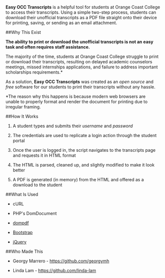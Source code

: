 **Easy OCC Transcripts** is a helpful tool for students at Orange Coast College to access their transcripts. Using a simple two-step process, students can download their unofficial transcripts as a PDF file straight onto their device for printing, saving, or sending as an email attachment.

##Why This Exist

**The ability to print or download the unofficial transcripts is not an easy task and often requires staff assistance.**

The majority of the time, students at Orange Coast College struggle to print or download their transcripts, resulting on delayed academic counselors meetings, missed internships applications, and failure to address important scholarships requirements.*

As a solution, **Easy OCC Transcripts** was created as an *open source* and *free* software for our students to print their transcripts without any hassle.

*The reason why this happens is because modern web browsers are unable to properly format and render the document for printing due to irregular framing.

##How It Works

1. A student types and submits their *username* and *password*

1. The credentials are used to replicate a login action through the student portal

1. Once the user is logged in, the script navigates to the transcripts page and requests it in HTML format

1. The HTML is parsed, cleaned up, and slightly modified to make it look better

1. A PDF is generated (in memory) from the HTML and offered as a download to the student


##What Is Used

- cURL

- PHP's DomDocument

- [dompdf](https://github.com/dompdf/dompdf)

- [Bootstrap](http://getbootstrap.com/)

- [jQuery](https://jquery.com/)


##Who Made This

- Georgy Marrero - https://github.com/georgymh

- Linda Lam - https://github.com/linda-lam
